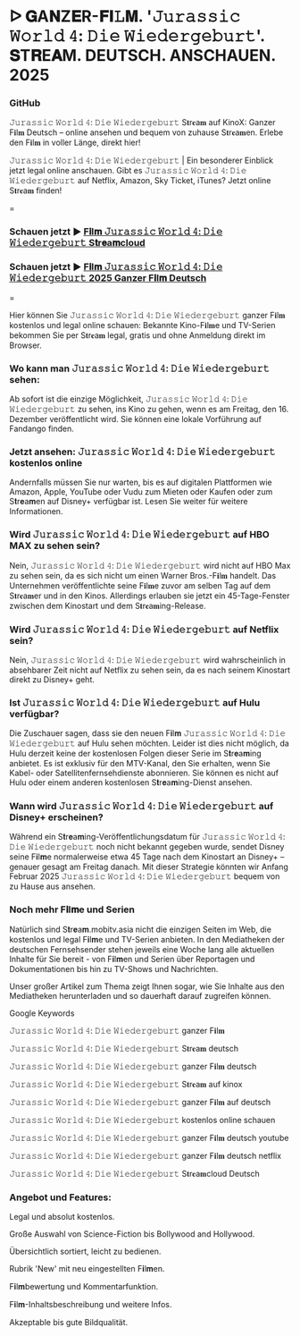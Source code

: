 # ᐅ 𝐆A𝐍Z𝐄R-𝐅𝐈𝙻𝐌. '𝙹𝚞𝚛𝚊𝚜𝚜𝚒𝚌 𝚆𝚘𝚛𝚕𝚍 𝟺: 𝙳𝚒𝚎 𝚆𝚒𝚎𝚍𝚎𝚛𝚐𝚎𝚋𝚞𝚛𝚝'. 𝐒T𝐑E𝐀M. DEUTSCH. ANSCHAUEN. 2025

### GitHub

𝙹𝚞𝚛𝚊𝚜𝚜𝚒𝚌 𝚆𝚘𝚛𝚕𝚍 𝟺: 𝙳𝚒𝚎 𝚆𝚒𝚎𝚍𝚎𝚛𝚐𝚎𝚋𝚞𝚛𝚝 S𝐭r𝐞a𝐦 auf KinoX: Ganzer F𝐢l𝐦 Deutsch – online ansehen und bequem von zuhause S𝐭r𝐞a𝐦en. Erlebe den F𝐢l𝐦 in voller Länge, direkt hier!

𝙹𝚞𝚛𝚊𝚜𝚜𝚒𝚌 𝚆𝚘𝚛𝚕𝚍 𝟺: 𝙳𝚒𝚎 𝚆𝚒𝚎𝚍𝚎𝚛𝚐𝚎𝚋𝚞𝚛𝚝 | Ein besonderer Einblick jetzt legal online anschauen. Gibt es 𝙹𝚞𝚛𝚊𝚜𝚜𝚒𝚌 𝚆𝚘𝚛𝚕𝚍 𝟺: 𝙳𝚒𝚎 𝚆𝚒𝚎𝚍𝚎𝚛𝚐𝚎𝚋𝚞𝚛𝚝 auf Netflix, Amazon, Sky Ticket, iTunes? Jetzt online S𝐭r𝐞a𝐦 finden!

=

### Schauen jetzt ▶ [F𝐢l𝐦 𝙹𝚞𝚛𝚊𝚜𝚜𝚒𝚌 𝚆𝚘𝚛𝚕𝚍 𝟺: 𝙳𝚒𝚎 𝚆𝚒𝚎𝚍𝚎𝚛𝚐𝚎𝚋𝚞𝚛𝚝 S𝐭r𝐞a𝐦cloud](https://tinyurl.com/4dazwh2w)

### Schauen jetzt ▶ [F𝐢l𝐦 𝙹𝚞𝚛𝚊𝚜𝚜𝚒𝚌 𝚆𝚘𝚛𝚕𝚍 𝟺: 𝙳𝚒𝚎 𝚆𝚒𝚎𝚍𝚎𝚛𝚐𝚎𝚋𝚞𝚛𝚝 2025 Ganzer F𝐢l𝐦 Deutsch](https://tinyurl.com/4dazwh2w)

=

Hier können Sie 𝙹𝚞𝚛𝚊𝚜𝚜𝚒𝚌 𝚆𝚘𝚛𝚕𝚍 𝟺: 𝙳𝚒𝚎 𝚆𝚒𝚎𝚍𝚎𝚛𝚐𝚎𝚋𝚞𝚛𝚝 ganzer F𝐢l𝐦 kostenlos und legal online schauen: Bekannte Kino-F𝐢l𝐦e und TV-Serien bekommen Sie per S𝐭r𝐞a𝐦 legal, gratis und ohne Anmeldung direkt im Browser.

### Wo kann man 𝙹𝚞𝚛𝚊𝚜𝚜𝚒𝚌 𝚆𝚘𝚛𝚕𝚍 𝟺: 𝙳𝚒𝚎 𝚆𝚒𝚎𝚍𝚎𝚛𝚐𝚎𝚋𝚞𝚛𝚝 sehen:

Ab sofort ist die einzige Möglichkeit, 𝙹𝚞𝚛𝚊𝚜𝚜𝚒𝚌 𝚆𝚘𝚛𝚕𝚍 𝟺: 𝙳𝚒𝚎 𝚆𝚒𝚎𝚍𝚎𝚛𝚐𝚎𝚋𝚞𝚛𝚝 zu sehen, ins Kino zu gehen, wenn es am Freitag, den 16. Dezember veröffentlicht wird. Sie können eine lokale Vorführung auf Fandango finden.

### Jetzt ansehen: 𝙹𝚞𝚛𝚊𝚜𝚜𝚒𝚌 𝚆𝚘𝚛𝚕𝚍 𝟺: 𝙳𝚒𝚎 𝚆𝚒𝚎𝚍𝚎𝚛𝚐𝚎𝚋𝚞𝚛𝚝 kostenlos online

Andernfalls müssen Sie nur warten, bis es auf digitalen Plattformen wie Amazon, Apple, YouTube oder Vudu zum Mieten oder Kaufen oder zum S𝐭r𝐞a𝐦en auf Disney+ verfügbar ist. Lesen Sie weiter für weitere Informationen.

### Wird 𝙹𝚞𝚛𝚊𝚜𝚜𝚒𝚌 𝚆𝚘𝚛𝚕𝚍 𝟺: 𝙳𝚒𝚎 𝚆𝚒𝚎𝚍𝚎𝚛𝚐𝚎𝚋𝚞𝚛𝚝 auf HBO MAX zu sehen sein?

Nein, 𝙹𝚞𝚛𝚊𝚜𝚜𝚒𝚌 𝚆𝚘𝚛𝚕𝚍 𝟺: 𝙳𝚒𝚎 𝚆𝚒𝚎𝚍𝚎𝚛𝚐𝚎𝚋𝚞𝚛𝚝 wird nicht auf HBO Max zu sehen sein, da es sich nicht um einen Warner Bros.-F𝐢l𝐦 handelt. Das Unternehmen veröffentlichte seine F𝐢l𝐦e zuvor am selben Tag auf dem S𝐭r𝐞a𝐦er und in den Kinos. Allerdings erlauben sie jetzt ein 45-Tage-Fenster zwischen dem Kinostart und dem S𝐭r𝐞a𝐦ing-Release.

### Wird 𝙹𝚞𝚛𝚊𝚜𝚜𝚒𝚌 𝚆𝚘𝚛𝚕𝚍 𝟺: 𝙳𝚒𝚎 𝚆𝚒𝚎𝚍𝚎𝚛𝚐𝚎𝚋𝚞𝚛𝚝 auf Netflix sein?

Nein, 𝙹𝚞𝚛𝚊𝚜𝚜𝚒𝚌 𝚆𝚘𝚛𝚕𝚍 𝟺: 𝙳𝚒𝚎 𝚆𝚒𝚎𝚍𝚎𝚛𝚐𝚎𝚋𝚞𝚛𝚝 wird wahrscheinlich in absehbarer Zeit nicht auf Netflix zu sehen sein, da es nach seinem Kinostart direkt zu Disney+ geht.

### Ist 𝙹𝚞𝚛𝚊𝚜𝚜𝚒𝚌 𝚆𝚘𝚛𝚕𝚍 𝟺: 𝙳𝚒𝚎 𝚆𝚒𝚎𝚍𝚎𝚛𝚐𝚎𝚋𝚞𝚛𝚝 auf Hulu verfügbar?

Die Zuschauer sagen, dass sie den neuen F𝐢l𝐦 𝙹𝚞𝚛𝚊𝚜𝚜𝚒𝚌 𝚆𝚘𝚛𝚕𝚍 𝟺: 𝙳𝚒𝚎 𝚆𝚒𝚎𝚍𝚎𝚛𝚐𝚎𝚋𝚞𝚛𝚝 auf Hulu sehen möchten. Leider ist dies nicht möglich, da Hulu derzeit keine der kostenlosen Folgen dieser Serie im S𝐭r𝐞a𝐦ing anbietet. Es ist exklusiv für den MTV-Kanal, den Sie erhalten, wenn Sie Kabel- oder Satellitenfernsehdienste abonnieren. Sie können es nicht auf Hulu oder einem anderen kostenlosen S𝐭r𝐞a𝐦ing-Dienst ansehen.

### Wann wird 𝙹𝚞𝚛𝚊𝚜𝚜𝚒𝚌 𝚆𝚘𝚛𝚕𝚍 𝟺: 𝙳𝚒𝚎 𝚆𝚒𝚎𝚍𝚎𝚛𝚐𝚎𝚋𝚞𝚛𝚝 auf Disney+ erscheinen?

Während ein S𝐭r𝐞a𝐦ing-Veröffentlichungsdatum für 𝙹𝚞𝚛𝚊𝚜𝚜𝚒𝚌 𝚆𝚘𝚛𝚕𝚍 𝟺: 𝙳𝚒𝚎 𝚆𝚒𝚎𝚍𝚎𝚛𝚐𝚎𝚋𝚞𝚛𝚝 noch nicht bekannt gegeben wurde, sendet Disney seine F𝐢l𝐦e normalerweise etwa 45 Tage nach dem Kinostart an Disney+ – genauer gesagt am Freitag danach. Mit dieser Strategie könnten wir Anfang Februar 2025 𝙹𝚞𝚛𝚊𝚜𝚜𝚒𝚌 𝚆𝚘𝚛𝚕𝚍 𝟺: 𝙳𝚒𝚎 𝚆𝚒𝚎𝚍𝚎𝚛𝚐𝚎𝚋𝚞𝚛𝚝 bequem von zu Hause aus ansehen.

### Noch mehr F𝐢l𝐦e und Serien

Natürlich sind S𝐭r𝐞a𝐦.mobitv.asia nicht die einzigen Seiten im Web, die kostenlos und legal F𝐢l𝐦e und TV-Serien anbieten. In den Mediatheken der deutschen Fernsehsender stehen jeweils eine Woche lang alle aktuellen Inhalte für Sie bereit - von F𝐢l𝐦en und Serien über Reportagen und Dokumentationen bis hin zu TV-Shows und Nachrichten.

Unser großer Artikel zum Thema zeigt Ihnen sogar, wie Sie Inhalte aus den Mediatheken herunterladen und so dauerhaft darauf zugreifen können.

Google Keywords

𝙹𝚞𝚛𝚊𝚜𝚜𝚒𝚌 𝚆𝚘𝚛𝚕𝚍 𝟺: 𝙳𝚒𝚎 𝚆𝚒𝚎𝚍𝚎𝚛𝚐𝚎𝚋𝚞𝚛𝚝 ganzer F𝐢l𝐦

𝙹𝚞𝚛𝚊𝚜𝚜𝚒𝚌 𝚆𝚘𝚛𝚕𝚍 𝟺: 𝙳𝚒𝚎 𝚆𝚒𝚎𝚍𝚎𝚛𝚐𝚎𝚋𝚞𝚛𝚝 S𝐭r𝐞a𝐦 deutsch

𝙹𝚞𝚛𝚊𝚜𝚜𝚒𝚌 𝚆𝚘𝚛𝚕𝚍 𝟺: 𝙳𝚒𝚎 𝚆𝚒𝚎𝚍𝚎𝚛𝚐𝚎𝚋𝚞𝚛𝚝 ganzer F𝐢l𝐦 deutsch

𝙹𝚞𝚛𝚊𝚜𝚜𝚒𝚌 𝚆𝚘𝚛𝚕𝚍 𝟺: 𝙳𝚒𝚎 𝚆𝚒𝚎𝚍𝚎𝚛𝚐𝚎𝚋𝚞𝚛𝚝 S𝐭r𝐞a𝐦 auf kinox

𝙹𝚞𝚛𝚊𝚜𝚜𝚒𝚌 𝚆𝚘𝚛𝚕𝚍 𝟺: 𝙳𝚒𝚎 𝚆𝚒𝚎𝚍𝚎𝚛𝚐𝚎𝚋𝚞𝚛𝚝 ganzer F𝐢l𝐦 auf deutsch

𝙹𝚞𝚛𝚊𝚜𝚜𝚒𝚌 𝚆𝚘𝚛𝚕𝚍 𝟺: 𝙳𝚒𝚎 𝚆𝚒𝚎𝚍𝚎𝚛𝚐𝚎𝚋𝚞𝚛𝚝 kostenlos online schauen

𝙹𝚞𝚛𝚊𝚜𝚜𝚒𝚌 𝚆𝚘𝚛𝚕𝚍 𝟺: 𝙳𝚒𝚎 𝚆𝚒𝚎𝚍𝚎𝚛𝚐𝚎𝚋𝚞𝚛𝚝 ganzer F𝐢l𝐦 deutsch youtube

𝙹𝚞𝚛𝚊𝚜𝚜𝚒𝚌 𝚆𝚘𝚛𝚕𝚍 𝟺: 𝙳𝚒𝚎 𝚆𝚒𝚎𝚍𝚎𝚛𝚐𝚎𝚋𝚞𝚛𝚝 ganzer F𝐢l𝐦 deutsch netflix

𝙹𝚞𝚛𝚊𝚜𝚜𝚒𝚌 𝚆𝚘𝚛𝚕𝚍 𝟺: 𝙳𝚒𝚎 𝚆𝚒𝚎𝚍𝚎𝚛𝚐𝚎𝚋𝚞𝚛𝚝 S𝐭r𝐞a𝐦cloud Deutsch


### Angebot und Features:

Legal und absolut kostenlos.

Große Auswahl von Science-Fiction bis Bollywood and Hollywood.

Übersichtlich sortiert, leicht zu bedienen.

Rubrik 'New' mit neu eingestellten F𝐢l𝐦en.

F𝐢l𝐦bewertung und Kommentarfunktion.

F𝐢l𝐦-Inhaltsbeschreibung und weitere Infos.

Akzeptable bis gute Bildqualität.

